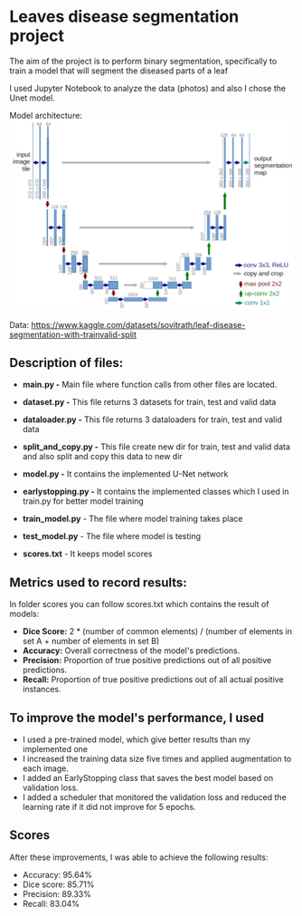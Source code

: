 # Leaves disease segmentation project

The aim of the project is to perform binary segmentation, specifically to train a model that will segment the diseased parts of a leaf

I used Jupyter Notebook to analyze the data (photos) and also I chose the Unet model.


Model architecture: 
![U-Net Architecture](https://github.com/krystianbrynski/Leaves-disease-segmentation/raw/main/photos/Unet.png)

Data: https://www.kaggle.com/datasets/sovitrath/leaf-disease-segmentation-with-trainvalid-split

## Description of files:
- **main.py -**
  Main file where function calls from other files are located.

- **dataset.py -**
  This file returns 3 datasets for train, test and valid data

- **dataloader.py -**
  This file returns 3 dataloaders for train, test and valid data

- **split_and_copy.py -**
   This file create new dir for train, test and valid data and also split and copy this data to new dir
- **model.py -**
   It contains the implemented U-Net network
- **earlystopping.py -** 
   It contains the implemented classes which I used in train.py for better model training

- **train_model.py** - 
  The file where model training takes place

- **test_model.py** - The file where model is testing

- **scores.txt** - It keeps model scores

## Metrics used to record results:

In folder scores you can follow scores.txt which contains the result of models:

- **Dice Score:** 2 * (number of common elements) / (number of elements in set A + number of elements in set B)
- **Accuracy:** Overall correctness of the model's predictions.
- **Precision:** Proportion of true positive predictions out of all positive predictions.
- **Recall:** Proportion of true positive predictions out of all actual positive instances.

## To improve the model's performance, I used

- I used a pre-trained model, which give better results than my implemented one
- I increased the training data size five times and applied augmentation to each image.
- I added an EarlyStopping class that saves the best model based on validation loss.
- I added a scheduler that monitored the validation loss and reduced the learning rate if it did not improve for 5 epochs.


## Scores
After these improvements, I was able to achieve the following results:
- Accuracy: 95.64%
- Dice score: 85.71%
- Precision: 89.33%
- Recall: 83.04%








